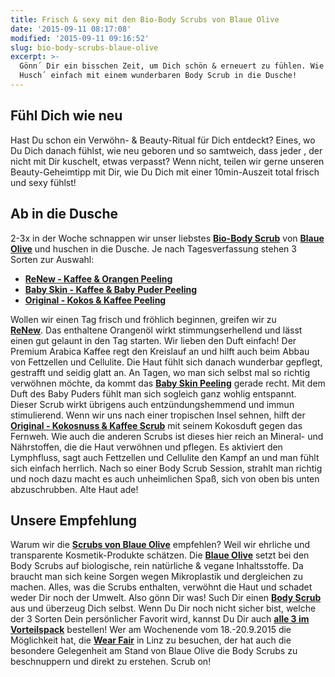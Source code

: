 ```yaml
---
title: Frisch & sexy mit den Bio-Body Scrubs von Blaue Olive
date: '2015-09-11 08:17:08'
modified: '2015-09-11 09:16:52'
slug: bio-body-scrubs-blaue-olive
excerpt: >-
  Gönn´ Dir ein bisschen Zeit, um Dich schön & erneuert zu fühlen. Wie das geht?
  Husch´ einfach mit einem wunderbaren Body Scrub in die Dusche!
---
```


## Fühl Dich wie neu

Hast Du schon ein Verwöhn- & Beauty-Ritual für Dich entdeckt? Eines, wo Du Dich danach fühlst, wie neu geboren und so samtweich, dass jeder , der nicht mit Dir kuschelt, etwas verpasst? Wenn nicht, teilen wir gerne unseren Beauty-Geheimtipp mit Dir, wie Du Dich mit einer 10min-Auszeit total frisch und sexy fühlst!

## Ab in die Dusche

2-3x in der Woche schnappen wir unser liebstes **[Bio-Body Scrub](https://www.blaueolive-bodyscrub.com/shop/)** von **[Blaue Olive](https://www.blaueolive-bodyscrub.com/#emotion--start)** und huschen in die Dusche. Je nach Tagesverfassung stehen 3 Sorten zur Auswahl:

*   **[ReNew - Kaffee & Orangen Peeling](https://www.blaueolive-bodyscrub.com/renew-kaffee-und-orange-peeling)**
*   **[Baby Skin - Kaffee & Baby Puder Peeling](https://www.blaueolive-bodyscrub.com/babyskin-kaffee-und-baby-puder-peeling)**
*   **[Original - Kokos & Kaffee Peeling](https://www.blaueolive-bodyscrub.com/shop/1/original-kokos-und-kaffee-peeling)**

Wollen wir einen Tag frisch und fröhlich beginnen, greifen wir zu **[ReNew](https://www.blaueolive-bodyscrub.com/renew-kaffee-und-orange-peeling)**. Das enthaltene Orangenöl wirkt stimmungserhellend und lässt einen gut gelaunt in den Tag starten. Wir lieben den Duft einfach! Der Premium Arabica Kaffee regt den Kreislauf an und hilft auch beim Abbau von Fettzellen und Cellulite. Die Haut fühlt sich danach wunderbar gepflegt, gestrafft und seidig glatt an. An Tagen, wo man sich selbst mal so richtig verwöhnen möchte, da kommt das **[Baby Skin Peeling](https://www.blaueolive-bodyscrub.com/babyskin-kaffee-und-baby-puder-peeling)** gerade recht. Mit dem Duft des Baby Puders fühlt man sich sogleich ganz wohlig entspannt. Dieser Scrub wirkt übrigens auch entzündungshemmend und immun stimulierend. Wenn wir uns nach einer tropischen Insel sehnen, hilft der **[Original - Kokosnuss & Kaffee Scrub](https://www.blaueolive-bodyscrub.com/shop/1/original-kokos-und-kaffee-peeling)** mit seinem Kokosduft gegen das Fernweh. Wie auch die anderen Scrubs ist dieses hier reich an Mineral- und Nährstoffen, die die Haut verwöhnen und pflegen. Es aktiviert den Lymphfluss, sagt auch Fettzellen und Cellulite den Kampf an und man fühlt sich einfach herrlich. Nach so einer Body Scrub Session, strahlt man richtig und noch dazu macht es auch unheimlichen Spaß, sich von oben bis unten abzuschrubben. Alte Haut ade!

## Unsere Empfehlung

Warum wir die **[Scrubs von Blaue Olive](https://www.blaueolive-bodyscrub.com/#emotion--start)** empfehlen? Weil wir ehrliche und transparente Kosmetik-Produkte schätzen. Die **[Blaue Olive](https://www.blaueolive-bodyscrub.com/#emotion--start)** setzt bei den Body Scrubs auf biologische, rein natürliche & vegane Inhaltsstoffe. Da braucht man sich keine Sorgen wegen Mikroplastik und dergleichen zu machen. Alles, was die Scrubs enthalten, verwöhnt die Haut und schadet weder Dir noch der Umwelt. Also gönn Dir was! Such Dir einen **[Body Scrub](https://www.blaueolive-bodyscrub.com/shop/)** aus und überzeug Dich selbst. Wenn Du Dir noch nicht sicher bist, welche der 3 Sorten Dein persönlicher Favorit wird, kannst Du Dir auch **[alle 3 im Vorteilspack](https://www.blaueolive-bodyscrub.com/all-in-one-kaffee-peeling-im-set)** bestellen! Wer am Wochenende vom 18.-20.9.2015 die Möglichkeit hat, die **[Wear Fair](http://www.wearfair.at/)** in Linz zu besuchen, der hat auch die besondere Gelegenheit am Stand von Blaue Olive die Body Scrubs zu beschnuppern und direkt zu erstehen. Scrub on! [<!-- Image removed (no copyright): body-scrub_dusche-640x427.jpeg -->](https://www.veganblatt.com/i/body-scrub_dusche.jpeg)
